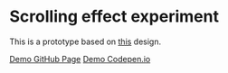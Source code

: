 # Scrolling effect experiment

This is a prototype based on [this](https://dribbble.com/shots/2285816-Scrolling-effect) design.

[Demo GitHub Page](https://schmidtsonian.github.io/menu/)
[Demo Codepen.io](http://codepen.io/schmidtsonian/pen/kkwKWV)
